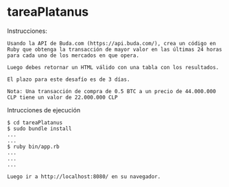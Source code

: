 # tareaPlatanus

Instrucciones:

```
Usando la API de Buda.com (https://api.buda.com/), crea un código en Ruby que obtenga la transacción de mayor valor en las últimas 24 horas para cada uno de los mercados en que opera.

Luego debes retornar un HTML válido con una tabla con los resultados.

El plazo para este desafío es de 3 días.

Nota: Una transacción de compra de 0.5 BTC a un precio de 44.000.000 CLP tiene un valor de 22.000.000 CLP
```



Intrucciones de ejecución

```shell
$ cd tareaPlatanus
$ sudo bundle install
...
...
$ ruby bin/app.rb
...
...
...
```

```we
Luego ir a http://localhost:8080/ en su navegador.
```



